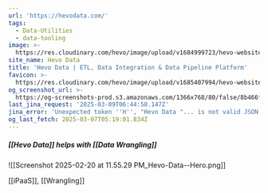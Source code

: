 ```yaml
---
url: 'https://hevodata.com/'
tags:
  - Data-Utilities
  - data-tooling
image: >-
  https://res.cloudinary.com/hevo/image/upload/v1684999723/hevo-website/social-share-thumbnails/logo-fb-meta_yajbqg.png
site_name: Hevo Data
title: 'Hevo Data | ETL, Data Integration & Data Pipeline Platform'
favicon: >-
  https://res.cloudinary.com/hevo/image/upload/v1685407994/hevo-website/favicons/favicon-32x32_ovcld6.png
og_screenshot_url: >-
  https://og-screenshots-prod.s3.amazonaws.com/1366x768/80/false/8b466fd98e47d31eddad2c01dec4ecfab1bc3d1950ff59b8b5f7d4be47ca8d52.jpeg
last_jina_request: '2025-03-09T06:44:58.147Z'
jina_error: 'Unexpected token ''H'', "Hevo Data "... is not valid JSON'
og_last_fetch: 2025-03-07T05:19:01.834Z
---
```



##### [[Hevo Data]] helps with [[Data Wrangling]]
![[Screenshot 2025-02-20 at 11.55.29 PM_Hevo-Data--Hero.png]]

[[iPaaS]], [[Wrangling]]
